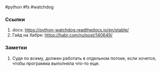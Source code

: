 #python #fs #watchdog

### Ссылки

1. docs: https://python-watchdog.readthedocs.io/en/stable/
2. Гайд на Хабре: https://habr.com/ru/post/140649/

### Заметки

1. Судя по всему, должен работать в отдельном потоке, если хочется, чтобы программа выполняла что-то еще.


